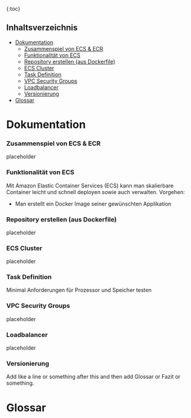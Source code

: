 {:toc}
## Inhaltsverzeichnis

- [Dokumentation](#dokumentation)
  - [Zusammenspiel von ECS & ECR](#zusammenspiel)
  - [Funktionalität von ECS](#ecs)
  - [Repository erstellen (aus Dockerfile)](#repository)
  - [ECS Cluster](#cluster)
  - [Task Definition](#task)
  - [VPC Security Groups](#security)
  - [Loadbalancer](#loadbalancer)
  - [Versionierung](#versionierung)
- [Glossar](#glossar)

# Dokumentation <a name="dokumentation"></a>

### Zusammenspiel von ECS & ECR <a name="zusammenspiel"></a>
placeholder

### Funktionalität von ECS <a name="ecs"></a>
Mit Amazon Elastic Container Services (ECS) kann man skalierbare Container leicht und schnell deployen sowie auch verwalten.
Vorgehen:
- Man erstellt ein Docker Image seiner gewünschten Applikation

### Repository erstellen (aus Dockerfile) <a name="repository"></a>
placeholder

### ECS Cluster <a name="cluster"></a>
placeholder

### Task Definition <a name="task"></a>
Minimal Anforderungen für Prozessor und Speicher testen

### VPC Security Groups <a name="security"></a>
placeholder

### Loadbalancer <a name="loadbalancer"></a>
placeholder

### Versionierung <a name="versionierung"></a>
Add like a line or something after this and then add Glossar or Fazit or something.

# Glossar <a name="glossar"></a>
